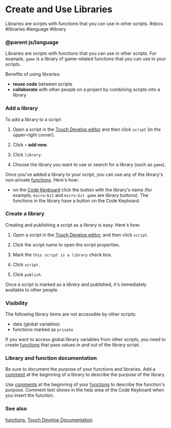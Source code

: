 # Create and Use Libraries

Libraries are scripts with functions that you can use in other scripts. #docs #libraries #language #library

### @parent js/language

Libraries are scripts with functions that you can use in other scripts. For example, `game` is a library of game-related functions that you can use in your scripts.

Benefits of using libraries:

* **reuse code** between scripts
* **collaborate** with other people on a project by combining scripts into a library

### Add a library

To add a library to a script:

1. Open a script in the [Touch Develop editor](/microbit/js/editor) and then click `script` (in the upper-right corner).

2. Click `+` **add new**.

3. Click `library`.

4. Choose the library you want to use or search for a library (such as `game`).

Once you've added a library to your script, you can use any of the library's non-private [functions](/microbit/js/function). Here's how:

* on the [Code Keyboard](/microbit/js/editor) click the button with the library's name (for example, `micro:bit` and `micro:bit game` are library buttons). The functions in the library have a button on the Code Keyboard.

### Create a library

Creating and publishing a script as a library is easy. Here's how:

1. Open a script in the [Touch Develop editor](/microbit/js/editor), and then click `script`.

2. Click the script name to open the script properties.

3. Mark the `this script is a library` check box.

4. Click `script`.

5. Click `publish`.

Once a script is marked as a _library_ and published, it's immediately available to other people.

### Visibility

The following library items are not accessible by other scripts:

* data (global variables)
* functions marked as `private`

If you want to access global library variables from other scripts, you need to create [functions](/microbit/js/function) that pass values in and out of the library script.

### Library and function documentation

Be sure to document the purpose of your functions and libraries. Add a [comment](/microbit/js/comment) at the beginning of a library to describe the purpose of the library.

Use [comments](/microbit/js/comment) at the beginning of your [functions](/microbit/js/function) to describe the function's purpose. Comment text shows in the help area of the Code Keyboard when you insert the function.

### See also

[functions](/microbit/js/function), [Touch Develop Documentation](/microbit/js/contents)


